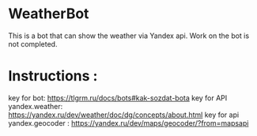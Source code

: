 # WeatherBot
This is a bot that can show the weather via Yandex api. 
Work on the bot is not completed.

# Instructions :
key for bot: https://tlgrm.ru/docs/bots#kak-sozdat-bota
key for API yandex.weather: https://yandex.ru/dev/weather/doc/dg/concepts/about.html
key for api yandex.geocoder : https://yandex.ru/dev/maps/geocoder/?from=mapsapi
